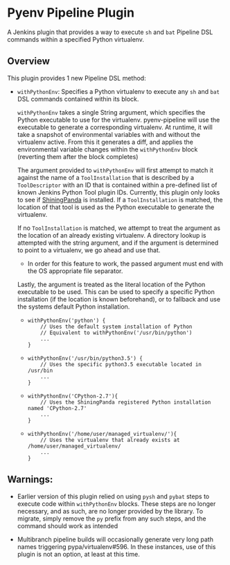 # Pyenv Pipeline Plugin
A Jenkins plugin that provides a way to execute <code>sh</code> and 
<code>bat</code> Pipeline DSL commands within a specified Python
virtualenv.

## Overview
This plugin provides 1 new Pipeline DSL method:

* <code>withPythonEnv</code>: Specifies a Python virtualenv to execute
  any <code>sh</code> and <code>bat</code> DSL commands contained 
  within its block.
  
  <code>withPythonEnv</code> takes a single String argument, which
  specifies the Python executable to use for the virtualenv.
  pyenv-pipeline will use the executable to generate a corresponding
  virtualenv. At runtime, it will take a snapshot of environmental 
  variables with and without the virtualenv active. From this it generates
  a diff, and applies the environmental variable changes within the
  <code>withPythonEnv</code> block (reverting them after the block completes)
  
  The argument provided to <code>withPythonEnv</code> will first attempt
  to match it against the name of a <code>ToolInstallation</code> that
  is described by a <code>ToolDescriptor</code> with an ID that is contained
  within a pre-defined list of known Jenkins Python Tool plugin IDs. Currently,
  this plugin only looks to see if [ShiningPanda](https://github.com/jenkinsci/shiningpanda-plugin) is installed. If a 
  <code>ToolInstallation</code> is matched, the location of that tool is used
  as the Python executable to generate the virtualenv.
  
  If no <code>ToolInstallation</code> is matched, we attempt to treat the argument as 
  the location of an already existing virtualenv. A directory lookup is attempted with the
  string argument, and if the argument is determined to point to a virtualenv, we go
  ahead and use that. 
  
  * In order for this feature to work, the passed argument must end with the OS appropriate
  file separator.
  
  Lastly, the argument is treated as the literal location of the Python executable to be used. This can be used
  to specify a specific Python installation (if the location is known beforehand),
  or to fallback and use the systems default Python installation.
  
  * <pre><code>withPythonEnv('python') {
        // Uses the default system installation of Python
        // Equivalent to withPythonEnv('/usr/bin/python') 
        ...
    }
    </code></pre>
  * <pre><code>withPythonEnv('/usr/bin/python3.5') {
        // Uses the specific python3.5 executable located in /usr/bin
        ...
    }</code></pre>
  * <pre><code>withPythonEnv('CPython-2.7'){
        // Uses the ShiningPanda registered Python installation named 'CPython-2.7'
        ...
    }</code></pre>  
    
  * <pre><code>withPythonEnv('/home/user/managed_virtualenv/'){
        // Uses the virtualenv that already exists at /home/user/managed_virtualenv/
        ...
    }</code></pre>


## Warnings:

  * Earlier version of this plugin relied on using <code>pysh</code> and
  <code>pybat</code> steps to execute code within <code>withPythonEnv</code>
  blocks. These steps are no longer necessary, and as such, are no longer
  provided by the library. To migrate, simply remove the <code>py</code>
  prefix from any such steps, and the command should work as intended


  * Multibranch pipeline builds will occasionally generate very long path names
  triggering pypa/virtualenv#596. In these instances, use of this plugin is not
  an option, at least at this time. 
  
